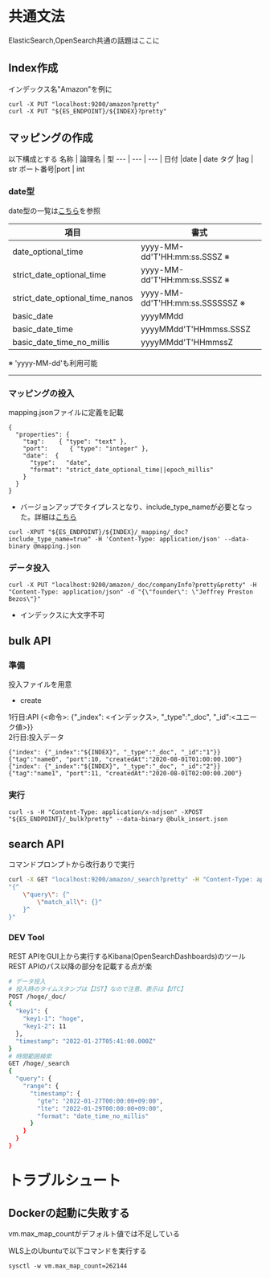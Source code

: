 # 共通文法
ElasticSearch,OpenSearch共通の話題はここに

## Index作成
インデックス名"Amazon"を例に
```
curl -X PUT "localhost:9200/amazon?pretty"
curl -X PUT "${ES_ENDPOINT}/${INDEX}?pretty"
```

## マッピングの作成
以下構成とする
名称      | 論理名 | 型
--- | --- | --- |
日付      |date | date
タグ      |tag  | str
ポート番号|port | int


### date型
date型の一覧は[こちら](https://www.elastic.co/guide/en/elasticsearch/reference/current/mapping-date-format.html#strict-date-time)を参照

項目 | 書式
--- | ---
date_optional_time | yyyy-MM-dd'T'HH:mm:ss.SSSZ ※
strict_date_optional_time | yyyy-MM-dd'T'HH:mm:ss.SSSZ ※
strict_date_optional_time_nanos | yyyy-MM-dd'T'HH:mm:ss.SSSSSSZ ※
basic_date | yyyyMMdd
basic_date_time | yyyyMMdd'T'HHmmss.SSSZ
basic_date_time_no_millis | yyyyMMdd'T'HHmmssZ
※ 'yyyy-MM-dd'も利用可能


---
### マッピングの投入
mapping.jsonファイルに定義を記載

```
{
  "properties": {
    "tag":    { "type": "text" },
    "port":      { "type": "integer" },
    "date":  {
      "type":   "date",
      "format": "strict_date_optional_time||epoch_millis"
    }
  }
}
```

- バージョンアップでタイプレスとなり、include_type_nameが必要となった。詳細は[こちら](https://www.elastic.co/jp/blog/moving-from-types-to-typeless-apis-in-elasticsearch-7-0)
```
curl -XPUT "${ES_ENDPOINT}/${INDEX}/_mapping/_doc?include_type_name=true" -H 'Content-Type: application/json' --data-binary @mapping.json
```


### データ投入
```
curl -X PUT "localhost:9200/amazon/_doc/companyInfo?pretty&pretty" -H "Content-Type: application/json" -d "{\"founder\": \"Jeffrey Preston Bezos\"}"
```
- インデックスに大文字不可

## bulk API
### 準備
投入ファイルを用意
- create

1行目:API {<命令>: {"_index": <インデックス>, "_type":"_doc", "_id":<ユニーク値>}}  
2行目:投入データ
```
{"index": {"_index":"${INDEX}", "_type":"_doc", "_id":"1"}}
{"tag":"name0", "port":10, "createdAt":"2020-08-01T01:00:00.100"}
{"index": {"_index":"${INDEX}", "_type":"_doc", "_id":"2"}}
{"tag":"name1", "port":11, "createdAt":"2020-08-01T02:00:00.200"}
```

### 実行
```
curl -s -H "Content-Type: application/x-ndjson" -XPOST "${ES_ENDPOINT}/_bulk?pretty" --data-binary @bulk_insert.json
```

## search API
コマンドプロンプトから改行ありで実行
```bash
curl -X GET "localhost:9200/amazon/_search?pretty" -H "Content-Type: application/json" -d ^
"{^
    \"query\": {^
        \"match_all\": {}^
    }^
}"
```

### DEV Tool
REST APIをGUI上から実行するKibana(OpenSearchDashboards)のツール  
REST APIのパス以降の部分を記載する点が楽
```bash
# データ投入
# 投入時のタイムスタンプは【JST】なので注意、表示は【UTC】
POST /hoge/_doc/
{
  "key1": {
    "key1-1": "hoge",
    "key1-2": 11
  },
  "timestamp": "2022-01-27T05:41:00.000Z"
}
# 時間範囲検索
GET /hoge/_search
{
  "query": {
    "range": {
      "timestamp": {
        "gte": "2022-01-27T00:00:00+09:00",
        "lte": "2022-01-29T00:00:00+09:00",
        "format": "date_time_no_millis"
      }
    }
  }
}
```

# トラブルシュート
## Dockerの起動に失敗する
vm.max_map_countがデフォルト値では不足している

WLS上のUbuntuで以下コマンドを実行する
```
sysctl -w vm.max_map_count=262144
```
